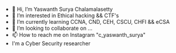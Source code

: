 - 👋 Hi, I’m Yaswanth Surya Chalamalasetty
- 👀 I’m interested in Ethical hacking && CTF's
- 🌱 I’m currently learning CCNA, CND, CEH, CSCU, CHFI && eCSA
- 💞️ I’m looking to collaborate on ...
- 📫 How to reach me on Instagram "c_yaswanth_surya"
-    I'm a Cyber Security researcher

<!---
MrDark-X/MrDark-X is a ✨ special ✨ repository because its `README.md` (this file) appears on your GitHub profile.
You can click the Preview link to take a look at your changes.
--->
